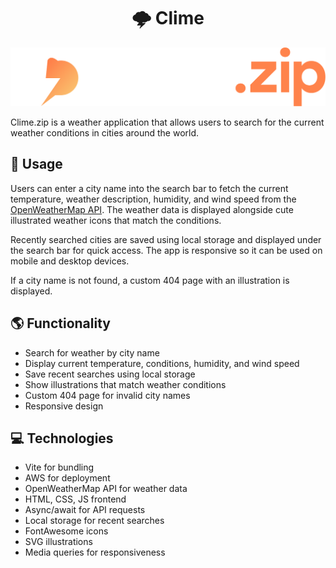 <h1 align="center">
🌩️ Clime
</h1>

<img src="https://raw.githubusercontent.com/ecthelionvi/Images/main/Clime.png" alt="Clime">

Clime.zip is a weather application that allows users to search for the current weather conditions in cities around the world. 

## 🔧 Usage

Users can enter a city name into the search bar to fetch the current temperature, weather description, humidity, and wind speed from the [OpenWeatherMap API](https://openweathermap.org/api). The weather data is displayed alongside cute illustrated weather icons that match the conditions.

Recently searched cities are saved using local storage and displayed under the search bar for quick access. The app is responsive so it can be used on mobile and desktop devices.

If a city name is not found, a custom 404 page with an illustration is displayed.

## 🌎 Functionality

- Search for weather by city name
- Display current temperature, conditions, humidity, and wind speed
- Save recent searches using local storage
- Show illustrations that match weather conditions
- Custom 404 page for invalid city names
- Responsive design

## 💻 Technologies

- Vite for bundling 
- AWS for deployment
- OpenWeatherMap API for weather data
- HTML, CSS, JS frontend
- Async/await for API requests
- Local storage for recent searches
- FontAwesome icons
- SVG illustrations
- Media queries for responsiveness
